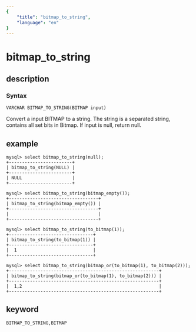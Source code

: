 ```yaml
---
{
    "title": "bitmap_to_string",
    "language": "en"
}
---
```


<!-- 
Licensed to the Apache Software Foundation (ASF) under one
or more contributor license agreements.  See the NOTICE file
distributed with this work for additional information
regarding copyright ownership.  The ASF licenses this file
to you under the Apache License, Version 2.0 (the
"License"); you may not use this file except in compliance
with the License.  You may obtain a copy of the License at
  http://www.apache.org/licenses/LICENSE-2.0
Unless required by applicable law or agreed to in writing,
software distributed under the License is distributed on an
"AS IS" BASIS, WITHOUT WARRANTIES OR CONDITIONS OF ANY
KIND, either express or implied.  See the License for the
specific language governing permissions and limitations
under the License.
-->

# bitmap_to_string

## description

### Syntax

`VARCHAR BITMAP_TO_STRING(BITMAP input)`

Convert a input BITMAP to a string. The string is a separated string, contains all set bits in Bitmap.
If input is null, return null.

## example

```
mysql> select bitmap_to_string(null);
+------------------------+
| bitmap_to_string(NULL) |
+------------------------+
| NULL                   |
+------------------------+

mysql> select bitmap_to_string(bitmap_empty());
+----------------------------------+
| bitmap_to_string(bitmap_empty()) |
+----------------------------------+
|                                  |
+----------------------------------+

mysql> select bitmap_to_string(to_bitmap(1));
+--------------------------------+
| bitmap_to_string(to_bitmap(1)) |
+--------------------------------+
|  1                             |
+--------------------------------+

mysql> select bitmap_to_string(bitmap_or(to_bitmap(1), to_bitmap(2)));
+---------------------------------------------------------+
| bitmap_to_string(bitmap_or(to_bitmap(1), to_bitmap(2))) |
+---------------------------------------------------------+
|  1,2                                                    |
+---------------------------------------------------------+

```

## keyword

    BITMAP_TO_STRING,BITMAP
